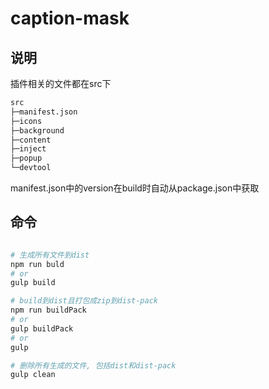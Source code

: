 # caption-mask

## 说明

插件相关的文件都在src下

```bash
src
├─manifest.json
├─icons
├─background
├─content
├─inject
├─popup
└─devtool
```

manifest.json中的version在build时自动从package.json中获取

## 命令

```bash

# 生成所有文件到dist
npm run buld
# or
gulp build

# build到dist且打包成zip到dist-pack
npm run buildPack
# or
gulp buildPack
# or
gulp

# 删除所有生成的文件, 包括dist和dist-pack
gulp clean

```
